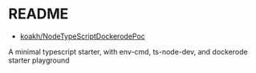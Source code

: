 # README

 - [koakh/NodeTypeScriptDockerodePoc](https://github.com/koakh/NodeTypeScriptDockerodePoc)

A minimal typescript starter, with env-cmd, ts-node-dev, and dockerode starter playground
